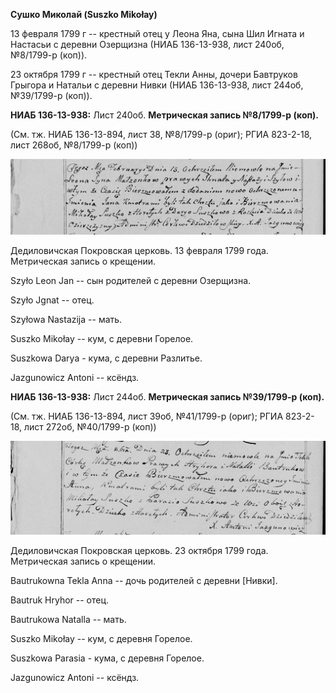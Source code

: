 **Сушко Миколай (Suszko Mikołay)**

13 февраля 1799 г -- крестный отец у Леона Яна, сына Шил Игната и
Настасьи с деревни Озерщизна (НИАБ 136-13-938, лист 240об, №8/1799-р
(коп)).

23 октября 1799 г -- крестный отец Текли Анны, дочери Бавтруков Грыгора
и Натальи с деревни Нивки (НИАБ 136-13-938, лист 244об, №39/1799-р
(коп)).

**НИАБ 136-13-938:** Лист 240об. **Метрическая запись №8/1799-р (коп).**

(См. тж. НИАБ 136-13-894, лист 38, №8/1799-р (ориг); РГИА 823-2-18, лист
268об, №8/1799-р (коп))

![](./media/6035ec2c4c0372248792b1fc9bb80ced46bd4613.png)

Дедиловичская Покровская церковь. 13 февраля 1799 года. Метрическая
запись о крещении.

Szyło Leon Jan -- сын родителей с деревни Озерщизна.

Szyło Jgnat -- отец.

Szyłowa Nastazija -- мать.

Suszko Mikołay -- кум, с деревни Горелое.

Suszkowa Darya - кума, с деревни Разлитье.

Jazgunowicz Antoni -- ксёндз.

**НИАБ 136-13-938:** Лист 244об. **Метрическая запись №39/1799-р
(коп).**

(См. тж. НИАБ 136-13-894, лист 39об, №41/1799-р (ориг); РГИА 823-2-18,
лист 272об, №40/1799-р (коп))

![](./media/a297d46ee09a07b77df8b61dfec0239701f2d87f.png)

Дедиловичская Покровская церковь. 23 октября 1799 года. Метрическая
запись о крещении.

Bautrukowna Tekla Anna -- дочь родителей с деревни \[Нивки\].

Bautruk Hryhor -- отец.

Bautrukowa Natalla -- мать.

Suszko Mikołay -- кум, с деревня Горелое.

Suszkowa Parasia - кума, с деревня Горелое.

Jazgunowicz Antoni -- ксёндз.
